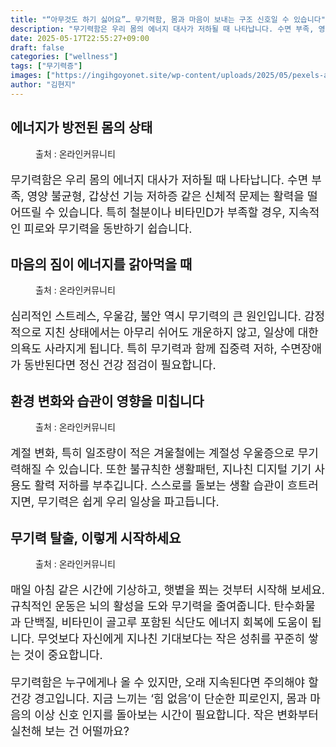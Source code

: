 ```yaml
---
title: "“아무것도 하기 싫어요”… 무기력함, 몸과 마음이 보내는 구조 신호일 수 있습니다"
description: "무기력함은 우리 몸의 에너지 대사가 저하될 때 나타납니다. 수면 부족, 영양 불균형, 갑상선 기능 저하증 같은 신체적 문제는 활력을 떨어뜨릴 수 있습니다. 특히 철분이나 비타민D가 부족할 경우, 지속적인 피로와 무기력을 동반하기 쉽습니다."
date: 2025-05-17T22:55:27+09:00
draft: false
categories: ["wellness"]
tags: ["무기력증"]
images: ["https://ingihgoyonet.site/wp-content/uploads/2025/05/pexels-artempodrez-6823609-1024x576.jpg", "https://ingihgoyonet.site/wp-content/uploads/2025/05/pexels-shvetsa-4226218-1024x683.jpg", "https://ingihgoyonet.site/wp-content/uploads/2025/05/pexels-cottonbro-6555217-683x1024.jpg", "https://ingihgoyonet.site/wp-content/uploads/2025/05/pexels-itanndy-2399195-683x1024.jpg"]
author: "김현지"
---
```


<h2 >에너지가 방전된 몸의 상태</h2> <figure ><img src="https://ingihgoyonet.site/wp-content/uploads/2025/05/pexels-artempodrez-6823609-1024x576.jpg" alt="" style="aspect-ratio:16/9;object-fit:cover"/><figcaption >출처 : 온라인커뮤니티</figcaption></figure> <p style="font-size:18px">무기력함은 우리 몸의 에너지 대사가 저하될 때 나타납니다. 수면 부족, 영양 불균형, 갑상선 기능 저하증 같은 신체적 문제는 활력을 떨어뜨릴 수 있습니다. 특히 철분이나 비타민D가 부족할 경우, 지속적인 피로와 무기력을 동반하기 쉽습니다.</p> <h2 >마음의 짐이 에너지를 갉아먹을 때</h2> <figure ><img src="https://ingihgoyonet.site/wp-content/uploads/2025/05/pexels-shvetsa-4226218-1024x683.jpg" alt="" style="aspect-ratio:16/9;object-fit:cover"/><figcaption >출처 : 온라인커뮤니티</figcaption></figure> <p style="font-size:18px">심리적인 스트레스, 우울감, 불안 역시 무기력의 큰 원인입니다. 감정적으로 지친 상태에서는 아무리 쉬어도 개운하지 않고, 일상에 대한 의욕도 사라지게 됩니다. 특히 무기력과 함께 집중력 저하, 수면장애가 동반된다면 정신 건강 점검이 필요합니다.</p> <h2 >환경 변화와 습관이 영향을 미칩니다</h2> <figure ><img src="https://ingihgoyonet.site/wp-content/uploads/2025/05/pexels-cottonbro-6555217-683x1024.jpg" alt="" style="aspect-ratio:16/9;object-fit:cover"/><figcaption >출처 : 온라인커뮤니티</figcaption></figure> <p style="font-size:18px">계절 변화, 특히 일조량이 적은 겨울철에는 계절성 우울증으로 무기력해질 수 있습니다. 또한 불규칙한 생활패턴, 지나친 디지털 기기 사용도 활력 저하를 부추깁니다. 스스로를 돌보는 생활 습관이 흐트러지면, 무기력은 쉽게 우리 일상을 파고듭니다.</p> <h2 >무기력 탈출, 이렇게 시작하세요</h2> <figure ><img src="https://ingihgoyonet.site/wp-content/uploads/2025/05/pexels-itanndy-2399195-683x1024.jpg" alt="" style="aspect-ratio:16/9;object-fit:cover"/><figcaption >출처 : 온라인커뮤니티</figcaption></figure> <p style="font-size:18px">매일 아침 같은 시간에 기상하고, 햇볕을 쬐는 것부터 시작해 보세요. 규칙적인 운동은 뇌의 활성을 도와 무기력을 줄여줍니다. 탄수화물과 단백질, 비타민이 골고루 포함된 식단도 에너지 회복에 도움이 됩니다. 무엇보다 자신에게 지나친 기대보다는 작은 성취를 꾸준히 쌓는 것이 중요합니다.</p> <p style="font-size:18px">무기력함은 누구에게나 올 수 있지만, 오래 지속된다면 주의해야 할 건강 경고입니다. 지금 느끼는 ‘힘 없음’이 단순한 피로인지, 몸과 마음의 이상 신호 인지를 돌아보는 시간이 필요합니다. 작은 변화부터 실천해 보는 건 어떨까요?</p>